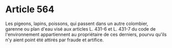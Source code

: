 # Article 564

Les pigeons, lapins, poissons, qui passent dans un autre colombier, garenne ou plan d'eau visé aux articles L. 431-6 et L. 431-7 du code de l'environnement appartiennent au propriétaire de ces derniers, pourvu qu'ils n'y aient point été attirés par fraude et artifice.
